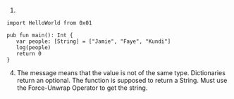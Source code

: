 1.
```
import HelloWorld from 0x01

pub fun main(): Int {
   var people: [String] = ["Jamie", "Faye", "Kundi"]
   log(people)
   return 0
}
```

4. The message means that the value is not of the same type. Dictionaries return an optional. The function is supposed to return a String. Must use the Force-Unwrap Operator to get the string.
